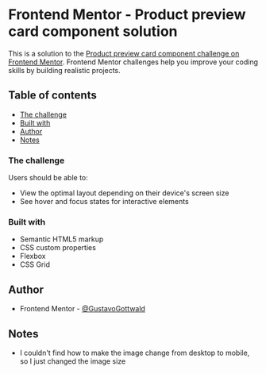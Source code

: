 # Frontend Mentor - Product preview card component solution

This is a solution to the [Product preview card component challenge on Frontend Mentor](https://www.frontendmentor.io/challenges/product-preview-card-component-GO7UmttRfa). Frontend Mentor challenges help you improve your coding skills by building realistic projects. 

## Table of contents

  - [The challenge](#the-challenge)
  - [Built with](#built-with)
  - [Author](#author)
  - [Notes](#notes)

### The challenge

Users should be able to:

- View the optimal layout depending on their device's screen size
- See hover and focus states for interactive elements

### Built with

- Semantic HTML5 markup
- CSS custom properties
- Flexbox
- CSS Grid

## Author
- Frontend Mentor - [@GustavoGottwald](https://www.frontendmentor.io/profile/GustavoGottwald)

## Notes
- I couldn't find how to make the image change 
  from desktop to mobile, so I just changed the image size